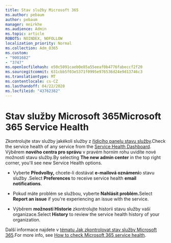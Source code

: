 ```yaml
---
title: Stav služby Microsoft 365
ms.author: pebaum
author: pebaum
manager: mnirkhe
ms.audience: Admin
ms.topic: article
ROBOTS: NOINDEX, NOFOLLOW
localization_priority: Normal
ms.collection: Adm_O365
ms.custom:
- "9001682"
- "3747"
ms.openlocfilehash: e50c5091caeb0e85a55eeaf0b4776fabeccf2f20
ms.sourcegitcommit: 631cbb5f03e5371f0995e976536d24e9d13746c3
ms.translationtype: MT
ms.contentlocale: cs-CZ
ms.lasthandoff: 04/22/2020
ms.locfileid: "43762382"
---
```

# <a name="microsoft-365-service-health"></a><span data-ttu-id="9b5a6-102">Stav služby Microsoft 365</span><span class="sxs-lookup"><span data-stu-id="9b5a6-102">Microsoft 365 Service Health</span></span>


<span data-ttu-id="9b5a6-103">Zkontrolujte stav služby jakékoli služby z [řídicího panelu stavu služby](https://admin.microsoft.com/Adminportal/Home?source=applauncher#/servicehealth).</span><span class="sxs-lookup"><span data-stu-id="9b5a6-103">Check the service health of any service from the [Service Health Dashboard](https://admin.microsoft.com/Adminportal/Home?source=applauncher#/servicehealth).</span></span> <span data-ttu-id="9b5a6-104">Výběrem **nového centra pro správu** v pravém horním rohu uvidíte nové možnosti stavu služby.</span><span class="sxs-lookup"><span data-stu-id="9b5a6-104">By selecting **The new admin center** in the top right corner, you'll see new Service Health options.</span></span>

- <span data-ttu-id="9b5a6-105">Vyberte **Předvolby,** chcete-li dostávat **e-mailová oznámení**o stavu služby .</span><span class="sxs-lookup"><span data-stu-id="9b5a6-105">Select **Preferences** to receive service health **email notifications**.</span></span>

- <span data-ttu-id="9b5a6-106">Pokud máte problém se službou, vyberte **Nahlásit problém.**</span><span class="sxs-lookup"><span data-stu-id="9b5a6-106">Select **Report an issue** if you're experiencing an issue with the service.</span></span>

- <span data-ttu-id="9b5a6-107">Výběrem **možnosti Historie** zkontrolujte historii stavu služby vaší organizace.</span><span class="sxs-lookup"><span data-stu-id="9b5a6-107">Select **History** to review the service health history of your organization.</span></span> 

<span data-ttu-id="9b5a6-108">Další informace najdete v [tématu Jak zkontrolovat stav služby Microsoft 365](https://docs.microsoft.com/office365/enterprise/view-service-health).</span><span class="sxs-lookup"><span data-stu-id="9b5a6-108">For more info, see [How to check Microsoft 365 service health](https://docs.microsoft.com/office365/enterprise/view-service-health).</span></span> 